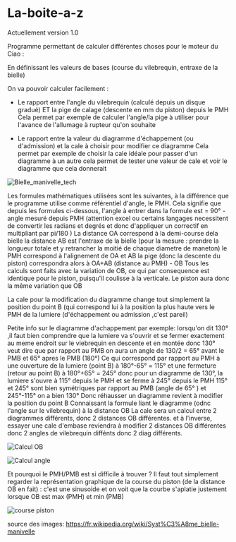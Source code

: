 # La-boite-a-z

Actuellement version 1.0

Programme permettant de calculer différentes choses pour le moteur du Ciao :

En définissant les valeurs de bases (course du vilebrequin, entraxe de la bielle)

On va pouvoir calculer facilement :

* Le rapport entre l'angle du vilebrequin (calculé depuis un disque gradué) ET la pige de calage (descente en mm du piston) depuis le PMH
Cela permet par exemple de calculer l'angle/la pige à utiliser pour l'avance de l'allumage à rupteur qu'on souhaite

* Le rapport entre la valeur du diagramme d'échappement (ou d'admission) et la cale à choisir pour modifier ce diagramme
Cela permet par exemple de choisir la cale idéale pour passer d'un diagramme à un autre
cela permet de tester une valeur de cale et voir le diagramme que cela donnerait


![Bielle_manivelle_tech](https://user-images.githubusercontent.com/109454001/197615115-ff3e21f5-940e-4244-b759-96952d6729f9.jpg)

Les formules mathématiques utilisées sont les suivantes, à la différence que le programme utilise comme référentiel d'angle, le PMH.
Cela signifie que depuis les formules ci-dessous, l'angle à entrer dans la formule est  = 90° - angle mesuré depuis PMH
(attention excel ou certains langages necessitent de convertir les radians et degrés et donc d'appliquer un correctif en multipliant par  pi/180 )
La distance OA correspond à la demi-course dela bielle
la distance AB est l'entraxe de la bielle (pour la mesure : prendre la longueur totale et y retrancher la moitié de chaque diametre de maneton)
le PMH correspond à l'alignement de OA et AB
la pige (donc la descente du piston) correspondra alors à OA+AB (distance au PMH) - OB
Tous les calculs sont faits avec la variation de OB, ce qui par consequence est identique pour le piston, puisqu'il coulisse à la verticale.
Le piston aura donc la même variation que OB

La cale pour la modification du diagramme change tout simplement la position du point B (qui correspond lui à la position la plus haute vers le PMH de la lumiere
(d'échappement ou admission ,c'est pareil)

Petite info sur le diagramme d'achappement par exemple:
lorsqu'on dit 130° ,il faut bien comprendre que la lumiere va s'ouvrir et se fermer exactement au meme endroit sur le viebrequin en descente et en montée
donc 130° veut dire que par rapport au PMB on aura un angle de 130/2 = 65° avant le PMB et 65° apres le PMB (180°)
Ce qui correspond par rapport au PMH à une ouverture de la lumiere (point B) à 180°-65° = 115°
et une fermeture (retour au point B) à 180°+65° = 245°
donc pour un diagramme de 130°, la lumiere s'ouvre à 115° depuis le PMH et se ferme à 245° depuis le PMH
115° et 245° sont bien symétriques par rapport au PMB (angle de 65° ) et 245°-115° on a bien 130°
Donc réhausser un diagramme revient à modifier la position du point B
Connaissant la formule liant le diagramme (odnc l'angle sur le vilebrequin) à la distance OB
La cale sera un calcul entre 2 diagrammes différents, donc 2 distances OB différentes.
et à l'inverse, essayer une cale d'embase reviendra à modifier 2 distances OB différentes donc 2 angles de vilebrequin diffénts donc 2 diag différents.


![Calcul OB](https://user-images.githubusercontent.com/109454001/197621853-8681408d-8726-4d01-8c14-ea0b0721b544.jpg)

![Calcul angle](https://user-images.githubusercontent.com/109454001/197621870-e223336d-962e-409d-b341-1bc8a3fb3855.jpg)


Et pourquoi le PMH/PMB est si difficile à trouver ?
Il faut tout simplement regarder la représentation graphique de la course du piston (de la distance OB en fait) :
c'est une sinusoide et on voit que la courbe s'aplatie justement lorsque OB est max (PMH) et min (PMB)




![course piston](https://user-images.githubusercontent.com/109454001/197628168-3dccc064-100a-46e7-a9b5-89f6da704048.jpg)





source des images:
https://fr.wikipedia.org/wiki/Syst%C3%A8me_bielle-manivelle


